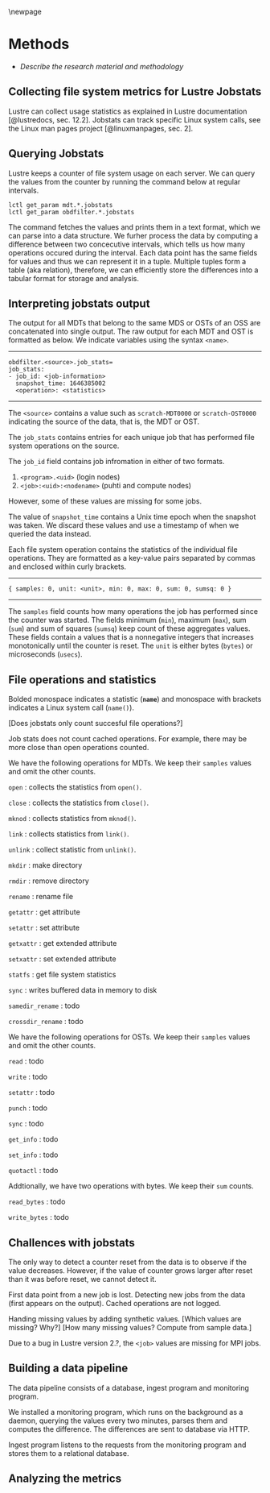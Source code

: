 \newpage

# Methods
- *Describe the research material and methodology*


## Collecting file system metrics for Lustre Jobstats
Lustre can collect usage statistics as explained in Lustre documentation [@lustredocs, sec. 12.2].
Jobstats can track specific Linux system calls, see the Linux man pages project [@linuxmanpages, sec. 2].


## Querying Jobstats
Lustre keeps a counter of file system usage on each server.
We can query the values from the counter by running the command below at regular intervals.

```
lctl get_param mdt.*.jobstats
lctl get_param obdfilter.*.jobstats
```

The command fetches the values and prints them in a text format, which we can parse into a data structure.
We furher process the data by computing a difference between two concecutive intervals, which tells us how many operations occured during the interval.
Each data point has the same fields for values and thus we can represent it in a tuple.
Multiple tuples form a table (aka relation), therefore, we can efficiently store the differences into a tabular format for storage and analysis.


## Interpreting jobstats output
The output for all MDTs that belong to the same MDS or OSTs of an OSS are concatenated into single output.
The raw output for each MDT and OST is formatted as below.
We indicate variables using the syntax `<name>`.

---

```text
obdfilter.<source>.job_stats=
job_stats:
- job_id: <job-information>
  snapshot_time: 1646385002
  <operation>: <statistics>
```

---

The `<source>` contains a value such as `scratch-MDT0000` or `scratch-OST0000` indicating the source of the data, that is, the MDT or OST.

The `job_stats` contains entries for each unique job that has performed file system operations on the source.

The `job_id` field contains job infromation in either of two formats.

1) `<program>.<uid>` (login nodes)
2) `<job>:<uid>:<nodename>` (puhti and compute nodes)

However, some of these values are missing for some jobs.

The value of `snapshot_time` contains a Unix time epoch when the snapshot was taken.
We discard these values and use a timestamp of when we queried the data instead.

Each file system operation contains the statistics of the individual file operations.
They are formatted as a key-value pairs separated by commas and enclosed within curly brackets.

---

```text
{ samples: 0, unit: <unit>, min: 0, max: 0, sum: 0, sumsq: 0 }
```

---

The `samples` field counts how many operations the job has performed since the counter was started.
The fields minimum (`min`), maximum (`max`), sum (`sum`) and sum of squares (`sumsq`) keep count of these aggregates values.
These fields contain a values that is a nonnegative integers that increases monotonically until the counter is reset.
The `unit` is either bytes (`bytes`) or microseconds (`usecs`).


## File operations and statistics
Bolded monospace indicates a statistic (**`name`**) and monospace with brackets indicates a Linux system call (`name()`).

[Does jobstats only count succesful file operations?]

Job stats does not count cached operations.
For example, there may be more close than open operations counted.

We have the following operations for MDTs.
We keep their `samples` values and omit the other counts.

`open`
: collects the statistics from `open()`.

`close`
: collects the statistics from `close()`.

`mknod`
: collects statistics from `mknod()`.

`link`
: collects statistics from `link()`.

`unlink`
: collect statistic from `unlink()`.

`mkdir`
: make directory

`rmdir`
: remove directory

`rename`
: rename file

`getattr`
:  get attribute

`setattr`
:  set attribute

`getxattr`
:  get extended attribute

`setxattr`
:  set extended attribute

`statfs`
:  get file system statistics

`sync`
:  writes buffered data in memory to disk

`samedir_rename`
: todo

`crossdir_rename`
: todo

We have the following operations for OSTs. We keep their `samples` values and omit the other counts.

`read`
: todo

`write`
: todo

`setattr`
: todo

`punch`
: todo

`sync`
: todo

`get_info`
: todo

`set_info`
: todo

`quotactl`
: todo


Addtionally, we have two operations with bytes. We keep their `sum` counts.

`read_bytes`
: todo

`write_bytes`
: todo


## Challences with jobstats
The only way to detect a counter reset from the data is to observe if the value decreases.
However, if the value of counter grows larger after reset than it was before
reset, we cannot detect it.

First data point from a new job is lost.
Detecting new jobs from the data (first appears on the output).
Cached operations are not logged.

Handing missing values by adding synthetic values.
[Which values are missing? Why?]
[How many missing values? Compute from sample data.]

Due to a bug in Lustre version 2.?, the `<job>` values are missing for MPI jobs.


## Building a data pipeline
The data pipeline consists of a database, ingest program and monitoring program.

We installed a monitoring program, which runs on the background as a daemon, querying the values every two minutes, parses them and computes the difference.
The differences are sent to database via HTTP.

Ingest program listens to the requests from the monitoring program and stores them to a relational database.


## Analyzing the metrics

